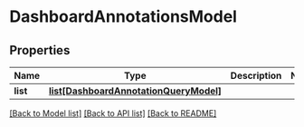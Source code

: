 # DashboardAnnotationsModel

## Properties
Name | Type | Description | Notes
------------ | ------------- | ------------- | -------------
**list** | [**list[DashboardAnnotationQueryModel]**](DashboardAnnotationQueryModel.md) |  | 

[[Back to Model list]](../README.md#documentation-for-models) [[Back to API list]](../README.md#documentation-for-api-endpoints) [[Back to README]](../README.md)



